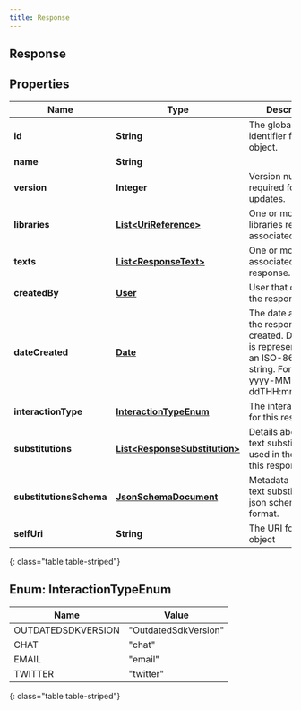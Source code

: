 ```yaml
---
title: Response
---
```

## Response


## Properties

| Name | Type | Description | Notes |
| ------------ | ------------- | ------------- | ------------- |
| **id** | **String** | The globally unique identifier for the object. |  [optional] |
| **name** | **String** |  |  [optional] |
| **version** | **Integer** | Version number required for updates. |  [optional] |
| **libraries** | [**List&lt;UriReference&gt;**](UriReference.html) | One or more libraries response is associated with. |  |
| **texts** | [**List&lt;ResponseText&gt;**](ResponseText.html) | One or more texts associated with the response. |  |
| **createdBy** | [**User**](User.html) | User that created the response |  [optional] |
| **dateCreated** | [**Date**](Date.html) | The date and time the response was created. Date time is represented as an ISO-8601 string. For example: yyyy-MM-ddTHH:mm:ss.SSSZ |  [optional] |
| **interactionType** | [**InteractionTypeEnum**](#InteractionTypeEnum) | The interaction type for this response. |  [optional] |
| **substitutions** | [**List&lt;ResponseSubstitution&gt;**](ResponseSubstitution.html) | Details about any text substitutions used in the texts for this response. |  [optional] |
| **substitutionsSchema** | [**JsonSchemaDocument**](JsonSchemaDocument.html) | Metadata about the text substitutions in json schema format. |  [optional] |
| **selfUri** | **String** | The URI for this object |  [optional] |
{: class="table table-striped"}


<a name="InteractionTypeEnum"></a>

## Enum: InteractionTypeEnum

| Name | Value |
| ---- | ----- |
| OUTDATEDSDKVERSION | &quot;OutdatedSdkVersion&quot; |
| CHAT | &quot;chat&quot; |
| EMAIL | &quot;email&quot; |
| TWITTER | &quot;twitter&quot; |
{: class="table table-striped"}


